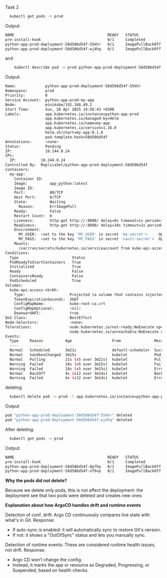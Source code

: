 
Task 2
```bash
  kubectl get pods -n prod
```
Output:
```bash
NAME                                          READY   STATUS             RESTARTS   AGE
pre-install-hook                              0/1     Completed          0          3m44s
python-app-prod-deployment-58d586d54f-55khr   0/1     ImagePullBackOff   0          3m14s
python-app-prod-deployment-58d586d54f-wj4hq   0/1     ImagePullBackOff   0          3m14s
```
and
```bash
    kubectl describe pod -n prod python-app-prod-deployment-58d586d54f-55khr
```
Output:
```bash
Name:             python-app-prod-deployment-58d586d54f-55khr
Namespace:        prod
Priority:         0
Service Account:  python-app-prod-my-app
Node:             minikube/192.168.49.2
Start Time:       Sun, 20 Apr 2025 19:56:43 +0300
Labels:           app.kubernetes.io/instance=python-app-prod
                  app.kubernetes.io/managed-by=Helm
                  app.kubernetes.io/name=my-app
                  app.kubernetes.io/version=1.16.0
                  helm.sh/chart=my-app-0.1.0
                  pod-template-hash=58d586d54f
Annotations:      <none>
Status:           Pending
IP:               10.244.0.24
IPs:
  IP:           10.244.0.24
Controlled By:  ReplicaSet/python-app-prod-deployment-58d586d54f
Containers:
  my-app:
    Container ID:   
    Image:          app_python:latest
    Image ID:       
    Port:           80/TCP
    Host Port:      0/TCP
    State:          Waiting
      Reason:       ErrImagePull
    Ready:          False
    Restart Count:  0
    Liveness:       http-get http://:8080/ delay=0s timeout=1s period=10s #success=1 #failure=3
    Readiness:      http-get http://:8080/ delay=10s timeout=1s period=5s #success=1 #failure=3
    Environment:
      MY_USER:  <set to the key 'MY_USER' in secret 'my-secret'>     Optional: false
      MY_PASS:  <set to the key 'MY_PASS' in secret 'vault-secret'>  Optional: false
    Mounts:
      /var/run/secrets/kubernetes.io/serviceaccount from kube-api-access-vkr6h (ro)
Conditions:
  Type                        Status
  PodReadyToStartContainers   True 
  Initialized                 True 
  Ready                       False 
  ContainersReady             False 
  PodScheduled                True 
Volumes:
  kube-api-access-vkr6h:
    Type:                    Projected (a volume that contains injected data from multiple sources)
    TokenExpirationSeconds:  3607
    ConfigMapName:           kube-root-ca.crt
    ConfigMapOptional:       <nil>
    DownwardAPI:             true
QoS Class:                   BestEffort
Node-Selectors:              <none>
Tolerations:                 node.kubernetes.io/not-ready:NoExecute op=Exists for 300s
                             node.kubernetes.io/unreachable:NoExecute op=Exists for 300s
Events:
  Type     Reason          Age                  From               Message
  ----     ------          ----                 ----               -------
  Normal   Scheduled       3m21s                default-scheduler  Successfully assigned prod/python-app-prod-deployment-58d586d54f-55khr to minikube
  Normal   SandboxChanged  3m15s                kubelet            Pod sandbox changed, it will be killed and re-created.
  Normal   Pulling         21s (x5 over 3m21s)  kubelet            Pulling image "app_python:latest"
  Warning  Failed          18s (x5 over 3m15s)  kubelet            Failed to pull image "app_python:latest": Error response from daemon: pull access denied for app_python, repository does not exist or may require 'docker login': denied: requested access to the resource is denied
  Warning  Failed          18s (x5 over 3m15s)  kubelet            Error: ErrImagePull
  Normal   BackOff         4s (x12 over 3m14s)  kubelet            Back-off pulling image "app_python:latest"
  Warning  Failed          4s (x12 over 3m14s)  kubelet            Error: ImagePullBackOff
```


deleting
```bash
  kubectl delete pod -n prod -l app.kubernetes.io/instance=python-app-prod
```
Output
```bash
pod "python-app-prod-deployment-58d586d54f-55khr" deleted
pod "python-app-prod-deployment-58d586d54f-wj4hq" deleted
```

After deleting:
```bash
  kubectl get pods -n prod
```

Output:
```bash
NAME                                          READY   STATUS             RESTARTS   AGE
pre-install-hook                              0/1     Completed          0          11m
python-app-prod-deployment-58d586d54f-8p7hp   0/1     ImagePullBackOff   0          63s
python-app-prod-deployment-58d586d54f-nf9vp   0/1     ImagePullBackOff   0          63s
```

**Why the pods did not delete?**

Because we delete only pods, this is not affect the deployment: the deployment
see that two pods were deleted and creates new ones


**Explanation about how ArgoCD handles drift and runtime events**

Detection of conf. drift: Argo CD continuously compares live state with what's in Git.
Response:
- If auto-sync is enabled: it will automatically sync to restore Git's version.
- If not: it shows a "OutOfSync" status and lets you manually sync.

Detection of runtime events: These are considered runtime health issues, not drift.
Response:
- Argo CD won’t change the config.
- Instead, it marks the app or resource as Degraded, Progressing, or Suspended, based on health checks.

